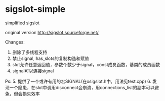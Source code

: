 sigslot-simple
==============

simplified sigslot

original version
http://sigslot.sourceforge.net/

Changes:
1. 删除了多线程支持
2. 禁止signal, has_slots的复制构造和赋值
3. slot允许任意返回值，参数个数少于signal，const成员函数，基类的成员函数
4. signal可以连接signal

Ps:
5. 提供了一个或许有用的宏SIGNAL(在xsigslot.h中，用法见test.cpp)
6. 发现一个隐患，在slot中调用disconnect会崩溃，用connections_list的副本可以避免，但会损失效率
